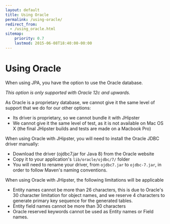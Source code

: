 ```yaml
---
layout: default
title: Using Oracle
permalink: /using-oracle/
redirect_from:
  - /using_oracle.html
sitemap:
    priority: 0.7
    lastmod: 2015-06-08T18:40:00-00:00
---
```


# <i class="fa fa-archive"></i> Using Oracle

When using JPA, you have the option to use the Oracle database.

_This option is only supported with Oracle 12c and upwards._

As Oracle is a proprietary database, we cannot give it the same level of support that we do for our other options:

- Its driver is proprietary, so we cannot bundle it with JHipster
- We cannot give it the same level of test, as it is not available on Mac OS X (the final JHipster builds and tests are made on a Macbook Pro)

When using Oracle with JHipster, you will need to install the Oracle JDBC driver manually:

- Download the driver (ojdbc7.jar for Java 8) from the Oracle website
- Copy it to your application's `lib/oracle/ojdbc/7/` folder
- You will need to rename your driver, from `ojdbc7.jar` to `ojdbc-7.jar`, in order to follow Maven's naming conventions.

When using Oracle with JHipster, the following limitations will be applicable

- Entity names cannot be more than 26 characters, this is due to Oracle's 30 character limitation for object names, and we reserve 4 characters to generate primary key sequence for the generated tables.
- Entity field names cannot be more than 30 characters
- Oracle reserved keywords cannot be used as Entity names or Field names.
